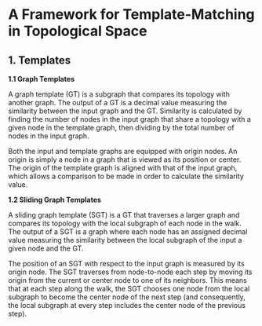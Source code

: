 # A Framework for Template-Matching in Topological Space

## 1. Templates

__1.1 Graph Templates__

A graph template (GT) is a subgraph that compares its topology with another graph. The output of a GT is a decimal value measuring the similarity between the input graph and the GT. Similarity is calculated by finding the number of nodes in the input graph that share a topology with a given node in the template graph, then dividing by the total number of nodes in the input graph.

Both the input and template graphs are equipped with origin nodes. An origin is simply a node in a graph that is viewed as its position or center. The origin of the template graph is aligned with that of the input graph, which allows a comparison to be made in order to calculate the similarity value.

__1.2 Sliding Graph Templates__

A sliding graph template (SGT) is a GT that traverses a larger graph and compares its topology with the local subgraph of each node in the walk. The output of a SGT is a graph where each node has an assigned decimal value measuring the similarity between the local subgraph of the input a given node and the GT. 

The position of an SGT with respect to the input graph is measured by its origin node. The SGT traverses from node-to-node each step by moving its origin from the current or center node to one of its neighbors. This means that at each step along the walk, the SGT chooses one node from the local subgraph to become the center node of the next step (and consequently, the local subgraph at every step includes the center node of the previous step).
